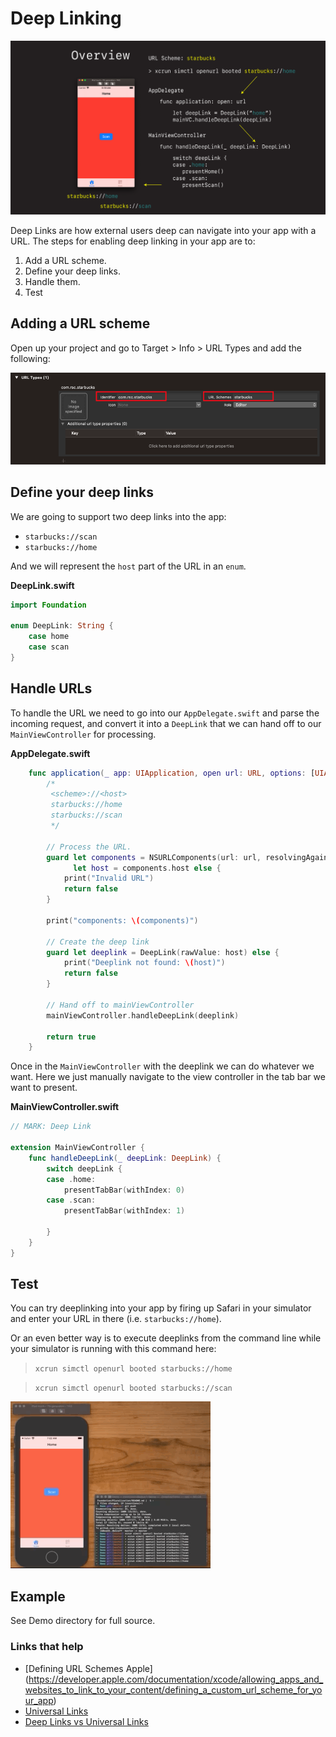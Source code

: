 # Deep Linking

![](images/overview.png)

Deep Links are how external users deep can navigate into your app with a URL. The steps for enabling deep linking in your app are to:

1. Add a URL scheme.
2. Define your deep links.
3. Handle them.
4. Test

## Adding a URL scheme

Open up your project and go to Target > Info > URL Types and add the following:

![](images/url.png)

## Define your deep links

We are going to support two deep links into the app:

- `starbucks://scan`
- `starbucks://home`

And we will represent the `host` part of the URL in an `enum`.

**DeepLink.swift**

```swift
import Foundation

enum DeepLink: String {
    case home
    case scan
}
```

## Handle URLs

To handle the URL we need to go into our `AppDelegate.swift` and parse the incoming request, and convert it into a `DeepLink` that we can hand off to our `MainViewController` for processing.

**AppDelegate.swift**

```swift
    func application(_ app: UIApplication, open url: URL, options: [UIApplication.OpenURLOptionsKey : Any] = [:]) -> Bool {
        /*
         <scheme>://<host>
         starbucks://home
         starbucks://scan
         */
    
        // Process the URL.
        guard let components = NSURLComponents(url: url, resolvingAgainstBaseURL: true),
              let host = components.host else {
            print("Invalid URL")
            return false
        }
                
        print("components: \(components)")
        
        // Create the deep link
        guard let deeplink = DeepLink(rawValue: host) else {
            print("Deeplink not found: \(host)")
            return false
        }

        // Hand off to mainViewController
        mainViewController.handleDeepLink(deeplink)
        
        return true
    }
```

Once in the `MainViewController` with the deeplink we can do whatever we want. Here we just manually navigate to the view controller in the tab bar we want to present.

**MainViewController.swift**

```swift
// MARK: Deep Link

extension MainViewController {
    func handleDeepLink(_ deepLink: DeepLink) {
        switch deepLink {
        case .home:
            presentTabBar(withIndex: 0)
        case .scan:
            presentTabBar(withIndex: 1)

        }
    }
}
```

## Test

You can try deeplinking into your app by firing up Safari in your simulator and enter your URL in there (i.e. `starbucks://home`).

Or an even better way is to execute deeplinks from the command line while your simulator is running with this command here:

> `xcrun simctl openurl booted starbucks://home`

> `xcrun simctl openurl booted starbucks://scan`

![](images/demo.gif)

## Example

See Demo directory for full source.

### Links that help

- [Defining URL Schemes Apple]
(https://developer.apple.com/documentation/xcode/allowing_apps_and_websites_to_link_to_your_content/defining_a_custom_url_scheme_for_your_app)
- [Universal Links](https://developer.apple.com/ios/universal-links/)
- [Deep Links vs Universal Links](https://medium.com/wolox/ios-deep-linking-url-scheme-vs-universal-links-50abd3802f97)

